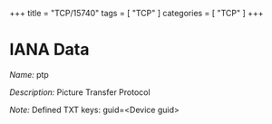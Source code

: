+++
title = "TCP/15740"
tags = [ "TCP" ]
categories = [ "TCP" ]
+++

# IANA Data

_Name:_ ptp

_Description:_ Picture Transfer Protocol

_Note:_ Defined TXT keys: guid=&lt;Device guid&gt;

